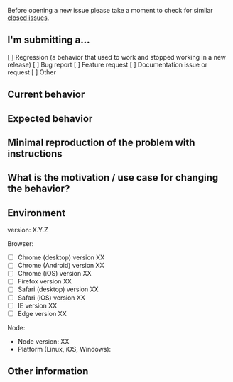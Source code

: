 Before opening a new issue please take a moment to check for similar [closed issues](https://github.com/{{username}}/{{projectname}}/issues?q=is%3Aissue+is%3Aclosed).

## I'm submitting a...

[ ] Regression (a behavior that used to work and stopped working in a new release)
[ ] Bug report
[ ] Feature request
[ ] Documentation issue or request
[ ] Other

## Current behavior

## Expected behavior

## Minimal reproduction of the problem with instructions

## What is the motivation / use case for changing the behavior?

## Environment

version: X.Y.Z

Browser:
- [ ] Chrome (desktop) version XX
- [ ] Chrome (Android) version XX
- [ ] Chrome (iOS) version XX
- [ ] Firefox version XX
- [ ] Safari (desktop) version XX
- [ ] Safari (iOS) version XX
- [ ] IE version XX
- [ ] Edge version XX

Node:
- Node version: XX
- Platform (Linux, iOS, Windows):

## Other information

